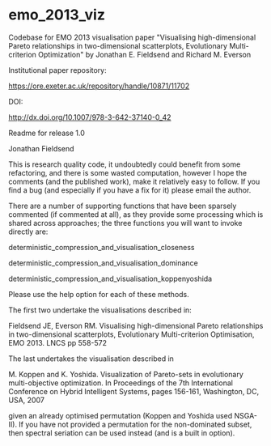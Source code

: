 emo_2013_viz
============

Codebase for EMO 2013 visualisation paper "Visualising high-dimensional Pareto relationships in two-dimensional scatterplots, Evolutionary Multi-criterion Optimization" by Jonathan E. Fieldsend and Richard M. Everson

Institutional paper repository:

https://ore.exeter.ac.uk/repository/handle/10871/11702

DOI:

http://dx.doi.org/10.1007/978-3-642-37140-0_42

Readme for release 1.0

Jonathan Fieldsend

This is research quality code, it undoubtedly could benefit from some refactoring, and there is some wasted computation, however I hope the comments (and the published work), make it relatively easy to follow. If you find a bug (and especially if you have a fix for it) please email the author.

There are a number of supporting functions that have been sparsely commented (if commented at all), as they provide some processing which is shared across approaches; the three functions you will want to invoke directly are:

deterministic_compression_and_visualisation_closeness

deterministic_compression_and_visualisation_dominance

deterministic_compression_and_visualisation_koppenyoshida

Please use the help option for each of these methods. 

The first two undertake the visualisations described in:

Fieldsend JE, Everson RM. 
Visualising high-dimensional Pareto relationships in two-dimensional 
scatterplots, 
Evolutionary Multi-criterion Optimisation, EMO 2013.
LNCS pp 558-572

The last undertakes the visualisation described in 

M. Koppen and K. Yoshida. 
Visualization of Pareto-sets in evolutionary multi-objective  optimization. 
In Proceedings of the 7th International Conference on Hybrid Intelligent 
Systems, pages 156-161, Washington, DC, USA, 2007

given an already optimised permutation (Koppen and Yoshida used NSGA-II). If you have not provided a permutation for the non-dominated subset, then spectral seriation can be used instead (and is a built in option).
